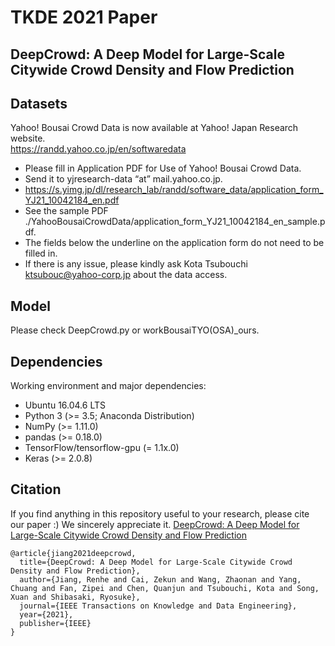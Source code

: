 # TKDE 2021 Paper
## DeepCrowd: A Deep Model for Large-Scale Citywide Crowd Density and Flow Prediction

## Datasets
Yahoo! Bousai Crowd Data is now available at Yahoo! Japan Research website. <br>
https://randd.yahoo.co.jp/en/softwaredata

* Please fill in Application PDF for Use of Yahoo! Bousai Crowd Data. 
* Send it to yjresearch-data “at” mail.yahoo.co.jp.
* https://s.yimg.jp/dl/research_lab/randd/software_data/application_form_YJ21_10042184_en.pdf
* See the sample PDF ./YahooBousaiCrowdData/application_form_YJ21_10042184_en_sample.pdf.
* The fields below the underline on the application form do not need to be filled in.
* If there is any issue, please kindly ask Kota Tsubouchi <ktsubouc@yahoo-corp.jp> about the data access. 

## Model
Please check DeepCrowd.py or workBousaiTYO(OSA)_ours.
## Dependencies
Working environment and major dependencies:
* Ubuntu 16.04.6 LTS
* Python 3 (>= 3.5; Anaconda Distribution)
* NumPy (>= 1.11.0)
* pandas (>= 0.18.0)
* TensorFlow/tensorflow-gpu (= 1.1x.0)
* Keras (>= 2.0.8)

## Citation
If you find anything in this repository useful to your research, please cite our paper :) We sincerely appreciate it. [DeepCrowd: A Deep Model for Large-Scale Citywide Crowd Density and Flow Prediction](https://ieeexplore.ieee.org/abstract/document/9422199)
```
@article{jiang2021deepcrowd,
  title={DeepCrowd: A Deep Model for Large-Scale Citywide Crowd Density and Flow Prediction},
  author={Jiang, Renhe and Cai, Zekun and Wang, Zhaonan and Yang, Chuang and Fan, Zipei and Chen, Quanjun and Tsubouchi, Kota and Song, Xuan and Shibasaki, Ryosuke},
  journal={IEEE Transactions on Knowledge and Data Engineering},
  year={2021},
  publisher={IEEE}
}
```
